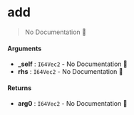 # add

> No Documentation 🚧

#### Arguments

- **\_self** : `I64Vec2` \- No Documentation 🚧
- **rhs** : `I64Vec2` \- No Documentation 🚧

#### Returns

- **arg0** : `I64Vec2` \- No Documentation 🚧